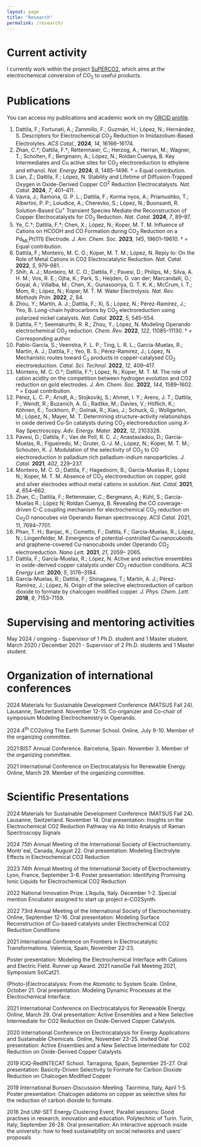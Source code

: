 ```yaml
---
layout: page
title: "Research"
permalink: /research/
---
```


# Current activity
I currently work within the project [SuPERCO2](https://cordis.europa.eu/project/id/101104004), which aims at the electrochemical conversion of CO<sub>2</sub> to useful products. 

# Publications
You can access my publications and academic work on my [ORCID profile](https://orcid.org/0000-0001-8195-3951).

1.	Dattila, F.; Fortunati, A.; Zammillo, F.; Guzmán, H.; López, N.; Hernández, S. Descriptors for Electrochemical CO<sub>2</sub> Reduction in Imidazolium-Based Electrolytes. _ACS Catal._, __2024__, _14_, 16166–16174.
2.	Zhan, C.†; Dattila, F.†; Rettenmaier, C.; Herzog, A.; Herran, M.; Wagner, T.; Scholten, F.; Bergmann, A.; López, N.; Roldan Cuenya, B. Key Intermediates and Cu active sites for CO<sub>2</sub> electroreduction to ethylene and ethanol. _Nat. Energy_ __2024__, _9_, 1485–1496. † = Equal contribution.
3.	Lian, Z.; Dattila, F.; López, N. Stability and Lifetime of Diffusion-Trapped Oxygen in Oxide-Derived Copper CO<sup>2</sup> Reduction Electrocatalysts. _Nat. Catal._ __2024__, _7_, 401–411.
4.	Vavra, J.; Ramona, G. P. L.; Dattila, F.; Korma´nyos, A.; Priamushko, T.; Albertini, P. P.; Loiudice, A.; Cherevko, S.; López, N.; Buonsanti, R. Solution-Based Cu<sup>+</sup> Transient Species Mediate the Reconstruction of Copper Electrocatalysts for CO<sub>2</sub> Reduction. _Nat. Catal._ __2024__, _7_, 89–97.
5.	Ye, C.†; Dattila, F.†; Chen, X.; López, N.; Koper, M. T. M. Influence of Cations on HCOOH and CO Formation during CO<sub>2</sub> Reduction on a Pd<sub>ML</sub>Pt(111) Electrode. _J. Am. Chem. Soc._ __2023__, _145_, 19601–19610. † = Equal contribution.
6.	Dattila, F.; Monteiro, M. C. O.; Koper, M. T. M.; López, N. Reply to: On the Role of Metal Cations in CO2 Electrocatalytic Reduction. _Nat. Catal._ __2022__, _5_, 979–981. .
7.	Shih, A. J.; Monteiro, M. C. O.; Dattila, F.; Pavesi, D.; Philips, M.; Silva, A. H. M.; Vos, R. E.; Ojha, K.; Park, S.; Heijden, O. van der; Marcandalli, G.; Goyal, A.; Villalba, M.; Chen, X.; Gunasooriya, G. T. K. K.; McCrum, I. T.; Mom, R.; López, N.; Koper, M. T. M. Water Electrolysis. _Nat. Rev. Methods Prim._ __2022__, _2_, 84.
8.	Zhou, Y.; Martín, A. J.; Dattila, F.; Xi, S.; López, N.; Pérez-Ramírez, J.; Yeo, B. Long-chain hydrocarbons by CO<sub>2</sub> electroreduction using polarized nickel catalysts. _Nat. Catal._ __2022__, _5_, 545–554.
9.	Dattila, F.†; Seemakurthi, R. R.; Zhou, Y.; López, N. Modeling Operando electrochemical CO<sub>2</sub> reduction. _Chem. Rev._ __2022__, _122_, 11085–11130. † = Corresponding author.
10.	Pablo-García, S.; Veenstra, F. L. P.; Ting, L. R. L.; García-Muelas, R.; Martín, A. J.; Dattila, F.; Yeo, B. S.; Pérez-Ramírez, J.; López, N. Mechanistic routes toward C<sub>3</sub> products in copper-catalysed CO<sub>2</sub> electroreduction. _Catal. Sci. Technol._ __2022__, _12_, 409–417.
11.	Monteiro, M. C. O.†; Dattila, F.†; López, N.; Koper, M. T. M. The role of cation acidity on the competition between hydrogen evolution and CO2 reduction on gold electrodes. _J. Am. Chem. Soc._ __2022__, _144_, 1589–1602. † = Equal contribution.
12.	Pérez, L. C. P.; Arndt, A.; Stojkovikj, S.; Ahmet, I. Y.; Arens, J. T.; Dattila, F.; Wendt, R.; Buzanich, A. G.; Radtke, M.; Davies, V.; Höflich, K.; Köhnen, E.; Tockhorn, P.; Golnak, R.; Xiao, J.; Schuck, G.; Wollgarten, M.; López, N.; Mayer, M. T. Determining structure-activity relationships in oxide derived Cu-Sn catalysts during CO<sub>2</sub> electroreduction using _X_-Ray Spectroscopy. _Adv. Energy. Mater._ __2022__, _12_, 2103328.
13.	Pavesi, D.; Dattila, F.; Van de Poll, R. C. J.; Anastasiadou, D.; García-Muelas, R.; Figueiredo, M.; Gruter, G.-J. M.; López, N.; Koper, M. T. M.; Schouten, K. J. Modulation of the selectivity of CO<sub>2</sub> to CO electroreduction in palladium rich palladium-indium nanoparticles. _J. Catal._ __2021__, _402_, 229–237.
14.	Monteiro, M. C. O.; Dattila, F.; Hagedoorn, B.; García-Muelas R.; López N.; Koper, M. T. M. Absence of CO<sub>2</sub> electroreduction on copper, gold and silver electrodes without metal cations in solution. _Nat. Catal._ __2021__, _4_, 654–662.
15.	Zhan, C.; Dattila, F.; Rettenmaier, C.; Bergmann, A.; Kühl, S.; García-Muelas R.; López N; Roldan Cuenya, B. Revealing the CO coverage-driven C-C coupling mechanism for electrochemical CO<sub>2</sub> reduction on Cu<sub>2</sub>O nanocubes _via_ Operando Raman spectroscopy. _ACS Catal._ 2021, 11, 7694–7701.
16.	Phan, T. H.; Banjac, K.; Cometto, F.; Dattila, F.; García-Muelas, R.; López, N.; Lingenfelder, M. Emergence of potential-controlled Cu-nanocuboids and graphene-covered Cu-nanocuboids under Operando CO<sub>2</sub> electroreduction. _Nano Lett._ __2021__, _21_, 2059– 2065.
17.	Dattila, F.; García-Muelas, R.; López, N. Active and selective ensembles in oxide-derived copper catalysts under CO<sub>2</sub> reduction conditions. _ACS Energy Lett._ __2020__, _5_, 3176–3184.
18.	García-Muelas, R.; Dattila, F.; Shinagawa, T.; Martín, A. J.; Pérez-Ramírez, J.; López, N. Origin of the selective electroreduction of carbon dioxide to formate by chalcogen modified copper. _J. Phys. Chem. Lett._ __2018__, _9_, 7153–7159.

#	Supervising and mentoring activities
May 2024 / ongoing - Supervisor of 1 Ph.D. student and 1 Master student.
March 2020 / December 2021 - Supervisor of 2 Ph.D. students and 1 Master student.
 
#	Organization of international conferences
2024 Materials for Sustainable Development Conference (MATSUS Fall 24).
Lausanne, Switzerland. November 12-15.
Co-organizer and Co-chair of symposium Modeling Electrochemistry in Operando.

2024 4<sup>th</sup> CO2oling The Earth Summer School. Online, July 9-10.
Member of the organizing committee.

2021	BIST Annual Conference. Barcelona, Spain. November 3.
Member of the organizing committee.

2021	International Conference on Electrocatalysis for Renewable Energy.
Online, March 29. Member of the organizing committee.
 
# Scientific Presentations
2024	Materials for Sustainable Development Conference (MATSUS Fall 24). Lausanne, Switzerland. November 14.
Oral presentation: Insights on the Electrochemical CO2 Reduction Pathway via Ab Initio Analysis of Raman Spectroscopy Signals

2024	75th Annual Meeting of the International Society of Electrochemistry. Montr´eal, Canada, August 22.
Oral presentation: Modeling Electrolyte Effects in Electrochemical CO2 Reduction

2023	74th Annual Meeting of the International Society of Electrochemistry. Lyon, France, September 3-8.
Poster presentation: Identifying Promising Ionic Liquids for Electrochemical CO2 Reduction

2022	National Innovation Prize. L’Aquila, Italy. December 1-2.
Special mention Encubator assigned to start up project e-CO2Synth.

2022	73rd Annual Meeting of the International Society of Electrochemistry. Online, September 12-16.
Oral presentation: Modeling Surface Reconstruction of Cu-based catalysts under Electrochemical CO2 Reduction Conditions

2021	International Conference on Frontiers in Electrocatalytic Transformations.
Valencia, Spain, November 22-23.

Poster presentation: Modeling the Electrochemical Interface with Cations and Electric Field. Runner up Award.
2021	nanoGe Fall Meeting 2021, Symposium SolCat21.

(Photo-)Electrocatalysis: From the Atomistic to System Scale. Online, October 21.
Oral presentation: Modeling Dynamic Processes at the Electrochemical Interface.

2021	International Conference on Electrocatalysis for Renewable Energy. Online, March 29.
Oral presentation: Active Ensembles and a New Selective Intermediate for CO2 Reduction on Oxide-Derived Copper Catalysts.

2020	International Conference on Electrocatalysis for Energy Applications and Sustainable Chemicals. Online, November 23-25.
Invited Oral presentation: Active Ensembles and a New Selective Intermediate for CO2 Reduction on Oxide-Derived Copper Catalysts.

2019	ICIQ-RedINTECAT School. Tarragona, Spain, September 25-27.
Oral presentation: Basicity-Driven Selectivity to Formate for Carbon Dioxide Reduction on Chalcogen Modified Copper

2019	International Bunsen-Discussion-Meeting. Taormina, Italy, April 1-5.
Poster presentation: Chalcogen adatoms on copper as selective sites for the reduction of carbon dioxide to formate.

2016	2nd UNI-SET Energy Clustering Event, Parallel sessions: Good practises in research, innovation and education. Polytechnic of Turin. Turin, Italy, September 26-28.
Oral presentation: An interactive approach inside the university: how to feed sustainability on social networks and users’ proposals





